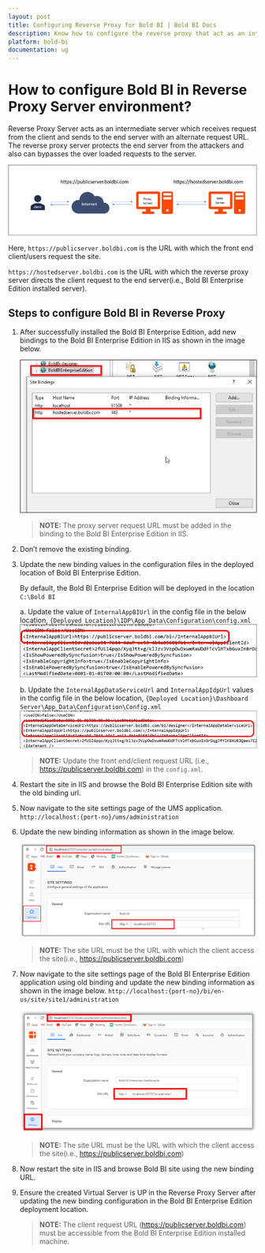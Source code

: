 ```yaml
---
layout: post
title: Configuring Reverse Proxy for Bold BI | Bold BI Docs
description: Know how to configure the reverse proxy that act as an intermediate server for Bold BI application installed in your server.
platform: bold-bi
documentation: ug
---
```


# How to configure Bold BI in Reverse Proxy Server environment?

Reverse Proxy Server acts as an intermediate server which receives request from the client and sends to the end server with an alternate request URL. The reverse proxy server protects the end server from the attackers and also can bypasses the over loaded requests to the server.

![Proxy server](/static/assets/embedded/faq/images/reverse-proxy.png)

Here, `https://publicserver.boldbi.com` is the URL with which the front end client/users request the site.

`https://hostedserver.boldbi.com` is the URL with which the reverse proxy server directs the client request to the end server(i.e., Bold BI Enterprise Edition installed server). 

## Steps to configure Bold BI in Reverse Proxy

1.	After successfully installed the Bold BI Enterprise Edition, add new bindings to the Bold BI Enterprise Edition in IIS as shown in the image below. 

    ![IIS Bindings](/static/assets/embedded/faq/images/iis-bindings.png)  
    > **NOTE:**  The proxy server request URL must be added in the binding to the Bold BI Enterprise Edition in IIS.

2.	Don’t remove the existing binding.
3.	Update the new binding values in the configuration files in the deployed location of Bold BI Enterprise Edition.   
  
    By default, the Bold BI Enterprise Edition will be deployed in the location `C:\Bold BI`

    a.	Update the value of `InternalAppBIUrl` in the config file in the below location,
        `{Deployed Location}\IDP\App_Data\Configuration\config.xml`
        ![update app url](/static/assets/embedded/faq/images/update-app-url.png)

    b.	Update the `InternalAppDataServiceUrl` and `InternalAppIdpUrl` values in the config file in the below location, 
        `{Deployed Location}\Dashboard Server\App_Data\Configuration\Config.xml`
        ![update service url](/static/assets/embedded/faq/images/update-service-Idp-url.png)  
    > **NOTE:**  Update the front end/client request URL (i.e., https://publicserver.boldbi.com) in the `config.xml`. 
4.	Restart the site in IIS and browse the Bold BI Enterprise Edition site with the old binding url.
5.	Now navigate to the site settings page of the UMS application.
`http://localhost:{port-no}/ums/administration`

6.  Update the new binding information as shown in the image below.

    ![update ums site](/static/assets/embedded/faq/images/ums-site-settings.png)  
    > **NOTE:**  The site URL must be the URL with which the client access the site(i.e., https://publicserver.boldbi.com)

7.	Now navigate to the site settings page of the Bold BI Enterprise Edition application using old binding and update the new binding information as shown in the image below.
`http://localhost:{port-no}/bi/en-us/site/site1/administration` 

    ![update boldbi site](/static/assets/embedded/faq/images/bold-bi-site-settings.png)

     > **NOTE:**  The site URL must be the URL with which the client access the site(i.e., https://publicserver.boldbi.com) 

8.	Now restart the site in IIS and browse Bold BI site using the new binding URL.
9.	Ensure the created Virtual Server is UP in the Reverse Proxy Server after updating the new binding configuration in the Bold BI Enterprise Edition deployment location.

    > **NOTE:**  The client request URL (https://publicserver.boldbi.com) must be accessible from the Bold BI Enterprise Edition installed machine.

